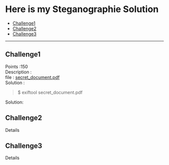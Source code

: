 # Here is my Steganographie Solution
- [Challenge1](#challenge1)
- [Challenge2](#challenge2)
- [Challenge3](#challenge3)

---
## Challenge1
Points :150 <br />
Description : <br />
file : 	[secret_document.pdf](secret_document.pdf) <br />
Solution : 	<br />
>$ exiftool secret_document.pdf

Solution: 
## Challenge2
Details
## Challenge3
Details 

